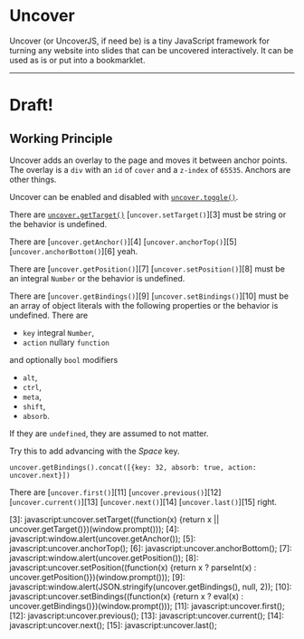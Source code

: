 # Uncover

Uncover (or UncoverJS, if need be) is a tiny JavaScript framework for
turning any website into slides that can be uncovered interactively.
It can be used as is or put into a bookmarklet.

----

# Draft!

## Working Principle

Uncover adds an overlay to the page and
moves it between anchor points.
The overlay is a `div` with an `id` of `cover` and a `z-index` of `65535`.
Anchors are other things.

Uncover can be enabled and disabled with
[`uncover.toggle()`][1].

There are
[`uncover.getTarget()`][2]
[`uncover.setTarget()`][3]
must be string or the behavior is undefined.

There are
[`uncover.getAnchor()`][4]
[`uncover.anchorTop()`][5]
[`uncover.anchorBottom()`][6]
yeah.

There are
[`uncover.getPosition()`][7]
[`uncover.setPosition()`][8]
must be an integral `Number` or the behavior is undefined.

There are
[`uncover.getBindings()`][9]
[`uncover.setBindings()`][10]
must be an array of object literals with the following properties or
the behavior is undefined.
There are

* `key` integral `Number`,
* `action` nullary `function`

and optionally `bool` modifiers

* `alt`,
* `ctrl`,
* `meta`,
* `shift`,
* `absorb`.

If they are `undefined`, they are assumed to not matter.

Try this to add advancing with the *Space* key.

	uncover.getBindings().concat([{key: 32, absorb: true, action: uncover.next}])

There are
[`uncover.first()`][11]
[`uncover.previous()`][12]
[`uncover.current()`][13]
[`uncover.next()`][14]
[`uncover.last()`][15]
right.

[1]: javascript:uncover.toggle();
[2]: javascript:window.alert(uncover.getTarget());
[3]: javascript:uncover.setTarget((function(x) {return x || uncover.getTarget()})(window.prompt()));
[4]: javascript:window.alert(uncover.getAnchor());
[5]: javascript:uncover.anchorTop();
[6]: javascript:uncover.anchorBottom();
[7]: javascript:window.alert(uncover.getPosition());
[8]: javascript:uncover.setPosition((function(x) {return x ? parseInt(x) : uncover.getPosition()})(window.prompt()));
[9]: javascript:window.alert(JSON.stringify(uncover.getBindings(), null, 2));
[10]: javascript:uncover.setBindings((function(x) {return x ? eval(x) : uncover.getBindings()})(window.prompt()));
[11]: javascript:uncover.first();
[12]: javascript:uncover.previous();
[13]: javascript:uncover.current();
[14]: javascript:uncover.next();
[15]: javascript:uncover.last();
